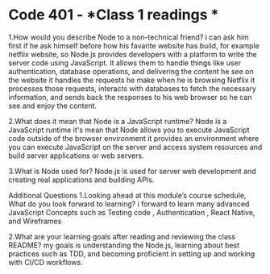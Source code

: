 # Code 401 - *Class 1 readings *

1.How would you describe Node to a non-technical friend?
i can ask him first if he ask himself before how his favarite website has build, for example netflix website, so Node.js provides developers with a platform to write the server code using JavaScript. It allows them to handle things like user authentication, database operations, and delivering the content he see on the website it handles the requests he make when he is browsing Netflix it processes those requests, interacts with databases to fetch the necessary information, and sends back the responses to his web browser so he can see and enjoy the content.

2.What does it mean that Node is a JavaScript runtime?
Node is a JavaScript runtime it's mean that Node allows you to execute JavaScript code outside of the browser environment it provides an environment where you can execute JavaScript on the server and access system resources and build server applications or web servers.

3.What is Node used for?
Node.js is used for server web development and creating real applications and building APIs.



Additional Questions
1.Looking ahead at this module’s course schedule, What do you look forward to learning?
i forward to learn many advanced JavaScript Concepts such as Testing code , Authentication , React Native, and Wireframes

2.What are your learning goals after reading and reviewing the class README?
my goals is understanding the Node.js, learning about best practices such as TDD, and becoming proficient in setting up and working with CI/CD workflows.